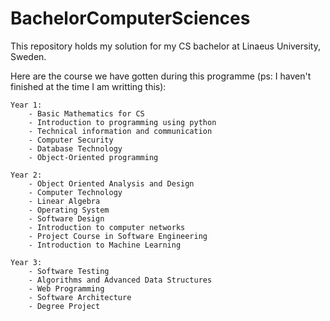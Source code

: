 # BachelorComputerSciences
This repository holds my solution for my CS bachelor at Linaeus University, Sweden.

Here are the course we have gotten during this programme (ps: I haven't finished at the time I am writting this):

    Year 1:
        - Basic Mathematics for CS
        - Introduction to programming using python
        - Technical information and communication
        - Computer Security
        - Database Technology
        - Object-Oriented programming

    Year 2:
        - Object Oriented Analysis and Design
        - Computer Technology
        - Linear Algebra
        - Operating System
        - Software Design
        - Introduction to computer networks
        - Project Course in Software Engineering
        - Introduction to Machine Learning
    
    Year 3:
        - Software Testing
        - Algorithms and Advanced Data Structures
        - Web Programming
        - Software Architecture
        - Degree Project
